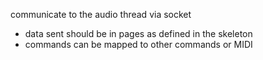 communicate to the audio thread via socket

- data sent should be in pages as defined in the skeleton
- commands can be mapped to other commands or MIDI
